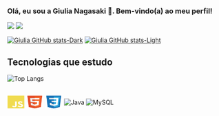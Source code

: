 ### Olá, eu sou a Giulia Nagasaki 🖖. Bem-vindo(a) ao meu perfil!
<div> 
  <a href = "mailto:giulia.yumi.nagasaki@gmail.com"><img src="https://img.shields.io/badge/-Gmail-%23333?style=for-the-badge&logo=gmail&logoColor=white" target="_blank"></a>
  <a href="https://www.linkedin.com/in/giulianagasaki-desenvolvedora/" target="_blank"><img src="https://img.shields.io/badge/-LinkedIn-%230077B5?style=for-the-badge&logo=linkedin&logoColor=white" target="_blank"></a> 
  
</div>

[![Giulia GitHub stats-Dark](https://github-readme-stats.vercel.app/api?username=Yumi-giuliA&show_icons=true&theme=dark#gh-dark-mode-only)](https://github.com/Yumi-giuliA/github-readme-stats#gh-dark-mode-only)
[![Giulia GitHub stats-Light](https://github-readme-stats.vercel.app/api?username=Yumi-giuliA&show_icons=true&theme=default#gh-light-mode-only)](https://github.com/Yumi-giuliA/github-readme-stats#gh-light-mode-only)



## Tecnologias que estudo
![Top Langs](https://github-readme-stats.vercel.app/api/top-langs/?username=Yumi-giuliA&layout=compact&theme=dark#gh-dark-mode-only)
<div style="display: inline_block"><br>
  <img align="center" alt="JS" height="30" width="40" src="https://raw.githubusercontent.com/devicons/devicon/master/icons/javascript/javascript-plain.svg">
  <img align="center" alt="HTML" height="30" width="40" src="https://raw.githubusercontent.com/devicons/devicon/master/icons/html5/html5-original.svg">
  <img align="center" alt="CSS" height="30" width="40" src="https://raw.githubusercontent.com/devicons/devicon/master/icons/css3/css3-original.svg">
  <img align="center" alt="Java" height="30" width="40" src="https://cdn.jsdelivr.net/gh/devicons/devicon@latest/icons/java/java-original.svg"> 
  <img align="center" alt="MySQL" height="50" width="60" src="https://cdn.jsdelivr.net/gh/devicons/devicon@latest/icons/mysql/mysql-original-wordmark.svg" />
</div>
